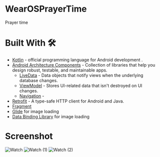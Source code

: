 # WearOSPrayerTime
Prayer time 


# Built With 🛠
* [Kotlin](https://kotlinlang.org/) - official programming language for Android development .
* [Android Architecture Components](https://developer.android.com/topic/libraries/architecture) - Collection of libraries that help you design robust, testable, and maintainable apps.
  - [LiveData](https://developer.android.com/topic/libraries/architecture/livedata) - Data objects that notify views when the underlying database changes.
  - [ViewModel](https://developer.android.com/topic/libraries/architecture/viewmodel) - Stores UI-related data that isn't destroyed on UI changes. 
  - [Navigation](https://developer.android.com/guide/navigation) - 
* [Retrofit](https://square.github.io/retrofit/) - A type-safe HTTP client for Android and Java.
* [Fragment](https://developer.android.com/guide/components/fragments)
* [Glide](https://bumptech.github.io/glide/) for image loading
* [Data Binding Library](https://www.google.com/search?q=databinding&oq=databinding&aqs=chrome.0.0j69i59j0l2j69i60j69i65j69i60l2.1381j0j7&sourceid=chrome&ie=UTF-8) for image loading

# Screenshot
![Watch](https://user-images.githubusercontent.com/36333407/157618103-2b502144-da82-4871-ad55-c9f7e689895b.jpg)
![Watch (1)](https://user-images.githubusercontent.com/36333407/157618116-5548af37-4309-44a5-a7c6-e7aab4b9624a.jpg)
![Watch (2)](https://user-images.githubusercontent.com/36333407/157618131-077d8196-d4b5-4012-838b-7f3f6ea8b543.jpg)
